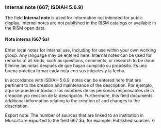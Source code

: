 ### Internal note (667; ISDIAH 5.6.9)

The field **Internal note** is used for information not intended for public display. Internal notes are not published in the RISM catalogs or available in the RISM open data.



#### Nota interna (667 $a)

Enter local notes for internal use, including for use within your own working group. Any language may be entered here. Internal notes can be used for remarks of all kinds, such as questions, comments, or research to be done. Elimine las notas después de que hayan cumplido su propósito. Es una buena práctica firmar cada nota con sus iniciales y la fecha.

In accordance with ISDIAH 5.6.9, notes can be entered here that are pertinent to the creation and maintenance of the description. Por ejemplo, aquí se pueden introducir los nombres de las personas responsables de la creación y/o revisión de la descripción. Furthermore, this field documents additional information relating to the creation of and changes to the description.

Export note: The number of sources that are linked to an institution in Muscat are exported to the field 667 $a, for example: Published sources: 6
